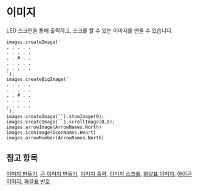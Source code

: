 # 이미지

LED 스크린을 통해 출력하고, 스크롤 할 수 있는 이미지를 만들 수 있습니다.

```cards
images.createImage(`
. . . . .
. . . . .
. . # . .
. . . . .
. . . . .
`);
images.createBigImage(`
. . . . .
. . . . .
. . # . .
. . . . .
. . . . .
`);
images.createImage(``).showImage(0);
images.createImage(``).scrollImage(0,0);
images.arrowImage(ArrowNames.North)
images.iconImage(IconNames.Heart)
images.arrowNumber(ArrowNames.North)
```

## 참고 항목

[이미지 만들기](/reference/images/create-image), [큰 이미지 만들기](/reference/images/create-big-image), [이미지 출력](/reference/images/show-image), [이미지 스크롤](/reference/images/scroll-image), [화살표 이미지](/reference/images/arrow-image), [아이콘 이미지](/reference/images/icon-image), [화살표 번호](/reference/images/arrow-number)